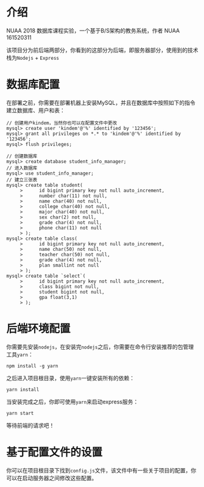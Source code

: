 # 介绍
NUAA 2018 数据库课程实验，一个基于B/S架构的教务系统，作者 NUAA 161520311

该项目分为前后端两部分，你看到的这部分为后端，即服务器部分，使用到的技术栈为`Nodejs` + `Express`

# 数据库配置
在部署之前，你需要在部署机器上安装MySQL，并且在数据库中按照如下的指令建立数据库、用户和表：
```
// 创建用户kindem，当然你也可以在配置文件中更改
mysql> create user 'kindem'@'%' identified by '123456';
mysql> grant all privileges on *.* to 'kindem'@'%' identified by '123456';
mysql> flush privileges;

// 创建数据库
mysql> create database student_info_manager;
// 进入数据库
mysql> use student_info_manager;
// 建立三张表
mysql> create table student(
     >      id bigint primary key not null auto_increment,
     >      number char(11) not null,
     >      name char(40) not null,
     >      college char(40) not null,
     >      major char(40) not null,
     >      sex char(2) not null,
     >      grade char(4) not null,
     >      phone char(11) not null
     > );
mysql> create table class(
     >      id bigint primary key not null auto_increment,
     >      name char(50) not null,
     >      teacher char(50) not null,
     >      grade char(4) not null,
     >      plan smallint not null
     > );
mysql> create table `select`(
     >      id bigint primary key not null auto_increment,
     >      class bigint not null,
     >      student bigint not null,
     >      gpa float(3,1)
     > );
```

# 后端环境配置
你需要先安装`nodejs`，在安装完`nodejs`之后，你需要在命令行安装推荐的包管理工具`yarn`：
```
npm install -g yarn
```

之后进入项目根目录，使用`yarn`一键安装所有的依赖：
```
yarn install
```

当安装完成之后，你即可使用`yarn`来启动express服务：
```
yarn start
```
等待前端的请求吧！

# 基于配置文件的设置
你可以在项目根目录下找到`config.js`文件，该文件中有一些关于项目的配置，你可以在启动服务器之间修改这些配置。
